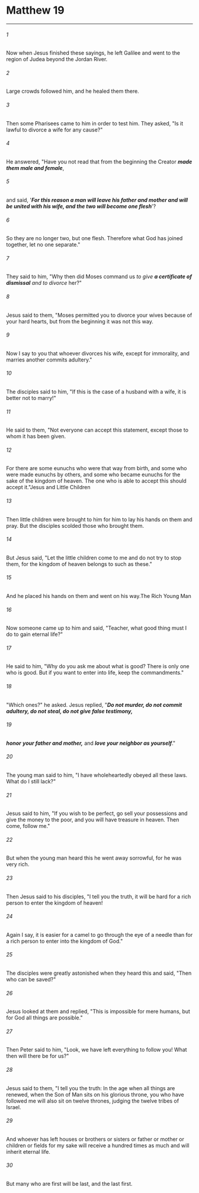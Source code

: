 # Matthew 19
***



###### 1 
Now when Jesus finished these sayings, he left Galilee and went to the region of Judea beyond the Jordan River. 

###### 2 
Large crowds followed him, and he healed them there. 

###### 3 
Then some Pharisees came to him in order to test him. They asked, "Is it lawful to divorce a wife for any cause?" 

###### 4 
He answered, "Have you not read that from the beginning the Creator **_made_** **_them male and female_**, 

###### 5 
and said, '**_For this reason a man will leave his father and mother and will be united with his wife, and the two will become one flesh_**'? 

###### 6 
So they are no longer two, but one flesh. Therefore what God has joined together, let no one separate." 

###### 7 
They said to him, "Why then did Moses command us _to give **a certificate of dismissal** and to divorce_ her?" 

###### 8 
Jesus said to them, "Moses permitted you to divorce your wives because of your hard hearts, but from the beginning it was not this way. 

###### 9 
Now I say to you that whoever divorces his wife, except for immorality, and marries another commits adultery." 

###### 10 
The disciples said to him, "If this is the case of a husband with a wife, it is better not to marry!" 

###### 11 
He said to them, "Not everyone can accept this statement, except those to whom it has been given. 

###### 12 
For there are some eunuchs who were that way from birth, and some who were made eunuchs by others, and some who became eunuchs for the sake of the kingdom of heaven. The one who is able to accept this should accept it."Jesus and Little Children 

###### 13 
Then little children were brought to him for him to lay his hands on them and pray. But the disciples scolded those who brought them. 

###### 14 
But Jesus said, "Let the little children come to me and do not try to stop them, for the kingdom of heaven belongs to such as these." 

###### 15 
And he placed his hands on them and went on his way.The Rich Young Man 

###### 16 
Now someone came up to him and said, "Teacher, what good thing must I do to gain eternal life?" 

###### 17 
He said to him, "Why do you ask me about what is good? There is only one who is good. But if you want to enter into life, keep the commandments." 

###### 18 
"Which ones?" he asked. Jesus replied, "**_Do not murder, do not commit adultery, do not steal, do not give false testimony,_** 

###### 19 
**_honor_** **_your father and mother,_** and **_love your neighbor as yourself_**." 

###### 20 
The young man said to him, "I have wholeheartedly obeyed all these laws. What do I still lack?" 

###### 21 
Jesus said to him, "If you wish to be perfect, go sell your possessions and give the money to the poor, and you will have treasure in heaven. Then come, follow me." 

###### 22 
But when the young man heard this he went away sorrowful, for he was very rich. 

###### 23 
Then Jesus said to his disciples, "I tell you the truth, it will be hard for a rich person to enter the kingdom of heaven! 

###### 24 
Again I say, it is easier for a camel to go through the eye of a needle than for a rich person to enter into the kingdom of God." 

###### 25 
The disciples were greatly astonished when they heard this and said, "Then who can be saved?" 

###### 26 
Jesus looked at them and replied, "This is impossible for mere humans, but for God all things are possible." 

###### 27 
Then Peter said to him, "Look, we have left everything to follow you! What then will there be for us?" 

###### 28 
Jesus said to them, "I tell you the truth: In the age when all things are renewed, when the Son of Man sits on his glorious throne, you who have followed me will also sit on twelve thrones, judging the twelve tribes of Israel. 

###### 29 
And whoever has left houses or brothers or sisters or father or mother or children or fields for my sake will receive a hundred times as much and will inherit eternal life. 

###### 30 
But many who are first will be last, and the last first.
